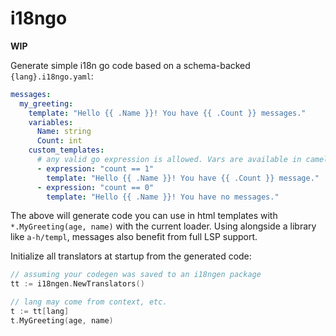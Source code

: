 # i18ngo

**WIP**

Generate simple i18n go code based on a schema-backed `{lang}.i18ngo.yaml`:

```yaml
messages:
  my_greeting:
    template: "Hello {{ .Name }}! You have {{ .Count }} messages."
    variables:
      Name: string
      Count: int
    custom_templates:
      # any valid go expression is allowed. Vars are available in camelCase form.
      - expression: "count == 1"
        template: "Hello {{ .Name }}! You have {{ .Count }} message."
      - expression: "count == 0"
        template: "Hello {{ .Name }}! You have no messages."
```

The above will generate code you can use in html templates with
 `*.MyGreeting(age, name)` with the current loader. Using alongside a library
 like `a-h/templ`,
 messages also benefit from full LSP support.

Initialize all translators at startup from the generated code:

```go
// assuming your codegen was saved to an i18ngen package
tt := i18ngen.NewTranslators()

// lang may come from context, etc.
t := tt[lang]
t.MyGreeting(age, name)
```
